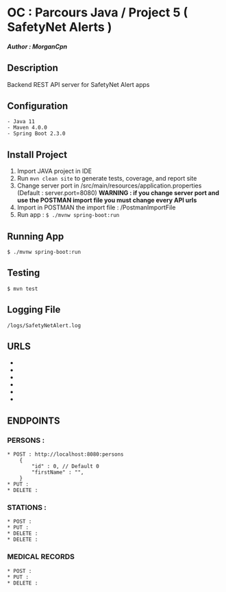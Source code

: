 # OC : Parcours Java / Project 5 ( SafetyNet Alerts )
##### Author : **_MorganCpn_**

## Description
Backend REST API server for SafetyNet Alert apps

## Configuration

	- Java 11
	- Maven 4.0.0
	- Spring Boot 2.3.0
	
## Install Project

1. Import JAVA project in IDE
2. Run `mvn clean site` to generate tests, coverage, and report site
3. Change server port in /src/main/resources/application.properties (Default : server.port=8080)
**WARNING : if you change server port and use the POSTMAN import file you must change every API urls**
4. Import in POSTMAN the import file : /PostmanImportFile
5. Run app : `$ ./mvnw spring-boot:run`

## Running App

`$ ./mvnw spring-boot:run`

## Testing

`$ mvn test`

## Logging File

`/logs/SafetyNetAlert.log`

## URLS

* 
*
* 
*
* 
*

## ENDPOINTS

### PERSONS :
	* POST : http://localhost:8080:persons
		{
			"id" : 0, // Default 0
			"firstName" : "",
		}
	* PUT : 
	* DELETE : 

### STATIONS :
	* POST : 
	* PUT : 
	* DELETE : 
	* DELETE : 

### MEDICAL RECORDS

	* POST : 
	* PUT : 
	* DELETE :

